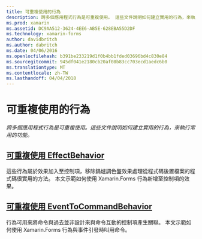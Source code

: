 ```yaml
---
title: 可重複使用的行為
description: 跨多個應用程式行為是可重複使用。 這些文件說明如何建立實用的行為，來執行常用的功能。
ms.prod: xamarin
ms.assetid: DC9AA512-3624-4EE6-AB5E-628EBA55D2DF
ms.technology: xamarin-forms
author: davidbritch
ms.author: dabritch
ms.date: 04/06/2016
ms.openlocfilehash: b391be233219d1f0b4bb1fded03696bd4c830e84
ms.sourcegitcommit: 945df041e2180cb20af08b83cc703ecd1aedc6b0
ms.translationtype: MT
ms.contentlocale: zh-TW
ms.lasthandoff: 04/04/2018
---
```

# <a name="reusable-behaviors"></a>可重複使用的行為

_跨多個應用程式行為是可重複使用。這些文件說明如何建立實用的行為，來執行常用的功能。_

## <a name="reusable-effectbehavioreffect-behaviormd"></a>[可重複使用 EffectBehavior](effect-behavior.md)

這些行為屬於效果加入至控制項，移除鍋爐調色盤效果處理從程式碼後置檔案的程式碼很實用的方法。 本文示範如何使用 Xamarin.Forms 行為新增至控制項的效果。

## <a name="reusable-eventtocommandbehaviorevent-to-command-behaviormd"></a>[可重複使用 EventToCommandBehavior](event-to-command-behavior.md)

行為可用來將命令與過去並非設計來與命令互動的控制項產生關聯。 本文示範如何使用 Xamarin.Forms 行為與事件引發時叫用命令。

